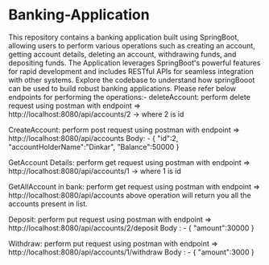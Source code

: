 # Banking-Application
This repository contains a banking application built using SpringBoot, allowing users to perform various operations such as creating an account, getting account details, deleting an account, withdrawing funds, and depositing funds. 
The Application leverages SpringBoot's powerful features for rapid development and includes RESTful APIs for seamless integration with other systems. Explore the codebase to understand how springBooot can be used to build robust banking applications.
Please refer below endpoints for performing the operations:-
deleteAccount: perform delete request using postman with endpoint => http://localhost:8080/api/accounts/2 -> where 2 is id

CreateAccount: perform post request using postman with endpoint => http://localhost:8080/api/accounts
Body: - {
    "id":2,
    "accountHolderName":"Dinkar",
    "Balance":50000
}

GetAccount Details: perform get request using postman with endpoint => http://localhost:8080/api/accounts/1 -> where 1 is id

GetAllAccount in bank: perform get request using postman with endpoint => http://localhost:8080/api/accounts
above operation will return you all the accounts present in list.

Deposit: perform put request using postman with endpoint => http://localhost:8080/api/accounts/2/deposit
Body : - {
    "amount":30000
}

Withdraw: perform put request using postman with endpoint => http://localhost:8080/api/accounts/1/withdraw
Body : - {
    "amount":3000
}
